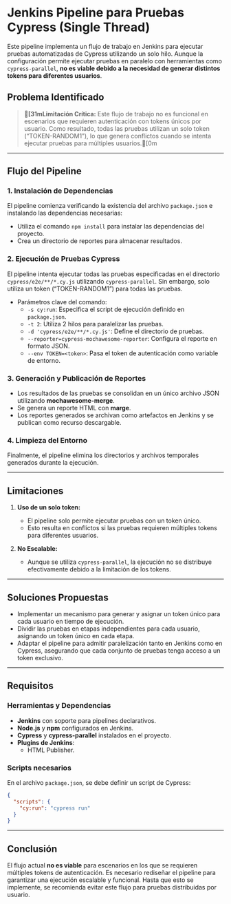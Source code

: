 # Jenkins Pipeline para Pruebas Cypress (Single Thread)

Este pipeline implementa un flujo de trabajo en Jenkins para ejecutar pruebas automatizadas de Cypress utilizando un solo hilo. Aunque la configuración permite ejecutar pruebas en paralelo con herramientas como `cypress-parallel`, **no es viable debido a la necesidad de generar distintos tokens para diferentes usuarios**.

## **Problema Identificado**

> **[31mLimitación Crítica:** Este flujo de trabajo no es funcional en escenarios que requieren autenticación con tokens únicos por usuario. Como resultado, todas las pruebas utilizan un solo token (“TOKEN-RANDOM1”), lo que genera conflictos cuando se intenta ejecutar pruebas para múltiples usuarios.[0m

---

## Flujo del Pipeline

### 1. **Instalación de Dependencias**
El pipeline comienza verificando la existencia del archivo `package.json` e instalando las dependencias necesarias:

- Utiliza el comando `npm install` para instalar las dependencias del proyecto.
- Crea un directorio de reportes para almacenar resultados.

### 2. **Ejecución de Pruebas Cypress**
El pipeline intenta ejecutar todas las pruebas especificadas en el directorio `cypress/e2e/**/*.cy.js` utilizando `cypress-parallel`. Sin embargo, solo utiliza un token (“TOKEN-RANDOM1”) para todas las pruebas.

- Parámetros clave del comando:
  - `-s cy:run`: Especifica el script de ejecución definido en `package.json`.
  - `-t 2`: Utiliza 2 hilos para paralelizar las pruebas.
  - `-d 'cypress/e2e/**/*.cy.js'`: Define el directorio de pruebas.
  - `--reporter=cypress-mochawesome-reporter`: Configura el reporte en formato JSON.
  - `--env TOKEN=<token>`: Pasa el token de autenticación como variable de entorno.

### 3. **Generación y Publicación de Reportes**

- Los resultados de las pruebas se consolidan en un único archivo JSON utilizando **mochawesome-merge**.
- Se genera un reporte HTML con **marge**.
- Los reportes generados se archivan como artefactos en Jenkins y se publican como recurso descargable.

### 4. **Limpieza del Entorno**
Finalmente, el pipeline elimina los directorios y archivos temporales generados durante la ejecución.

---

## Limitaciones

1. **Uso de un solo token:**
   - El pipeline solo permite ejecutar pruebas con un token único.
   - Esto resulta en conflictos si las pruebas requieren múltiples tokens para diferentes usuarios.

2. **No Escalable:**
   - Aunque se utiliza `cypress-parallel`, la ejecución no se distribuye efectivamente debido a la limitación de los tokens.

---

## Soluciones Propuestas

- Implementar un mecanismo para generar y asignar un token único para cada usuario en tiempo de ejecución.
- Dividir las pruebas en etapas independientes para cada usuario, asignando un token único en cada etapa.
- Adaptar el pipeline para admitir paralelización tanto en Jenkins como en Cypress, asegurando que cada conjunto de pruebas tenga acceso a un token exclusivo.

---

## Requisitos

### Herramientas y Dependencias
- **Jenkins** con soporte para pipelines declarativos.
- **Node.js** y **npm** configurados en Jenkins.
- **Cypress** y **cypress-parallel** instalados en el proyecto.
- **Plugins de Jenkins**:
  - HTML Publisher.

### Scripts necesarios
En el archivo `package.json`, se debe definir un script de Cypress:
```json
{
  "scripts": {
    "cy:run": "cypress run"
  }
}
```

---

## Conclusión

El flujo actual **no es viable** para escenarios en los que se requieren múltiples tokens de autenticación. Es necesario rediseñar el pipeline para garantizar una ejecución escalable y funcional. Hasta que esto se implemente, se recomienda evitar este flujo para pruebas distribuidas por usuario.

